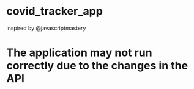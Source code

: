 # covid_tracker_app
inspired by @javascriptmastery
# The application may not run correctly due to the changes in the API
